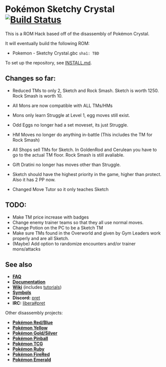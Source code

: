# Pokémon Sketchy Crystal [![Build Status][ci-badge]][ci]

This is a ROM Hack based off of the disassembly of Pokémon Crystal.

It will eventually build the following ROM:

- Pokemon - Sketchy Crystal.gbc `sha1: TBD`

To set up the repository, see [INSTALL.md](INSTALL.md).

## Changes so far:

- Reduced TMs to only 2, Sketch and Rock Smash. Sketch is worth 1250. Rock Smash is worth 10.

- All Mons are now compatible with ALL TMs/HMs

- Mons only learn Struggle at Level 1, egg moves still exist.

- Odd Eggs no longer had a set moveset, its just Struggle.

- HM Moves no longer do anything in-battle (This includes the TM for Rock Smash)

- All Shops sell TMs for Sketch. In GoldenRod and Cerulean you have to go to the actual TM floor. Rock Smash is still avaliable.

- Gift Dratini no longer has moves other than Struggle.

- Sketch should have the highest priority in the game, higher than protect. Also it has 2 PP now.

- Changed Move Tutor so it only teaches Sketch

## TODO:

- Make TM price increase with badges
- Change enemy trainer teams so that they all use normal moves.
- Change Potion on the PC to be a Sketch TM
- Make sure TMs found in the Overworld and given by Gym Leaders work properly and are all Sketch.
- (Maybe) Add option to randomize encounters and/or trainer mons/attacks

## See also

- [**FAQ**](FAQ.md)
- [**Documentation**][docs]
- [**Wiki**][wiki] (includes [tutorials][tutorials])
- [**Symbols**][symbols]
- **Discord:** [pret][discord]
- **IRC:** [libera#pret][irc]

Other disassembly projects:

- [**Pokémon Red/Blue**][pokered]
- [**Pokémon Yellow**][pokeyellow]
- [**Pokémon Gold/Silver**][pokegold]
- [**Pokémon Pinball**][pokepinball]
- [**Pokémon TCG**][poketcg]
- [**Pokémon Ruby**][pokeruby]
- [**Pokémon FireRed**][pokefirered]
- [**Pokémon Emerald**][pokeemerald]

[pokered]: https://github.com/pret/pokered
[pokeyellow]: https://github.com/pret/pokeyellow
[pokegold]: https://github.com/pret/pokegold
[pokepinball]: https://github.com/pret/pokepinball
[poketcg]: https://github.com/pret/poketcg
[pokeruby]: https://github.com/pret/pokeruby
[pokefirered]: https://github.com/pret/pokefirered
[pokeemerald]: https://github.com/pret/pokeemerald
[docs]: https://pret.github.io/pokecrystal/
[wiki]: https://github.com/pret/pokecrystal/wiki
[tutorials]: https://github.com/pret/pokecrystal/wiki/Tutorials
[symbols]: https://github.com/pret/pokecrystal/tree/symbols
[discord]: https://discord.gg/d5dubZ3
[irc]: https://web.libera.chat/?#pret
[ci]: https://github.com/pret/pokecrystal/actions
[ci-badge]: https://github.com/pret/pokecrystal/actions/workflows/main.yml/badge.svg
